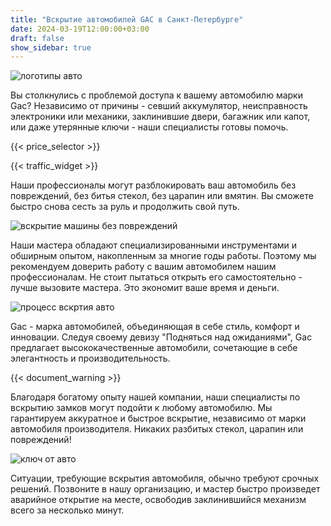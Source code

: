 ```yaml
---
title: "Вскрытие автомобилей GAC в Санкт-Петербурге"
date: 2024-03-19T12:00:00+03:00
draft: false
show_sidebar: true
---
```


![логотипы авто](car_logo.jpg)

Вы столкнулись с проблемой доступа к вашему автомобилю марки Gac? Независимо от причины - севший аккумулятор, неисправность электроники или механики, заклинившие двери, багажник или капот, или даже утерянные ключи - наши специалисты готовы помочь.

{{< price_selector >}}

{{< traffic_widget >}}

Наши профессионалы могут разблокировать ваш автомобиль без повреждений, без битья стекол, без царапин или вмятин. Вы сможете быстро снова сесть за руль и продолжить свой путь.

![вскрытие машины без повреждений](car.jpg)

Наши мастера обладают специализированными инструментами и обширным опытом, накопленным за многие годы работы. Поэтому мы рекомендуем доверить работу с вашим автомобилем нашим профессионалам. Не стоит пытаться открыть его самостоятельно - лучше вызовите мастера. Это экономит ваше время и деньги.

![процесс вскртия авто](car_open.jpg)

Gac - марка автомобилей, объединяющая в себе стиль, комфорт и инновации. Следуя своему девизу "Подняться над ожиданиями", Gac предлагает высококачественные автомобили, сочетающие в себе элегантность и производительность.

{{< document_warning >}}

Благодаря богатому опыту нашей компании, наши специалисты по вскрытию замков могут подойти к любому автомобилю. Мы гарантируем аккуратное и быстрое вскрытие, независимо от марки автомобиля производителя. Никаких разбитых стекол, царапин или повреждений!

![ключ от авто](car_key.jpg)

Ситуации, требующие вскрытия автомобиля, обычно требуют срочных решений. Позвоните в нашу организацию, и мастер быстро произведет аварийное открытие на месте, освободив заклинившийся механизм всего за несколько минут.